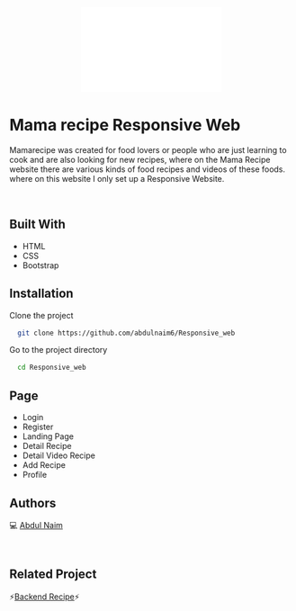 <div align="center">
 <img height="150" width="250" src="/assets/barbecue.png"  />
</div>

# Mama recipe Responsive Web

Mamarecipe was created for food lovers or people who are just learning to cook and are also looking for new recipes, where on the Mama Recipe website there are various kinds of food recipes and videos of these foods. where on this website I only set up a Responsive Website.

<br />

## Built With

- HTML
- CSS
- Bootstrap

## Installation

Clone the project

```bash
  git clone https://github.com/abdulnaim6/Responsive_web
```

Go to the project directory

```bash
  cd Responsive_web
```

## Page 

- Login
- Register
- Landing Page
- Detail Recipe
- Detail Video Recipe
- Add Recipe
- Profile

## Authors

💻 [Abdul Naim](https://github.com/abdulnaim6)

<br />

## Related Project
⚡[Backend Recipe](https://github.com/abdulnaim6/Be_recipe)⚡
